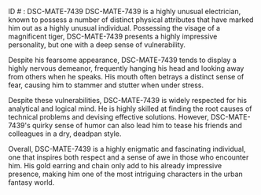 ID # : DSC-MATE-7439
DSC-MATE-7439 is a highly unusual electrician, known to possess a number of distinct physical attributes that have marked him out as a highly unusual individual. Possessing the visage of a magnificent tiger, DSC-MATE-7439 presents a highly impressive personality, but one with a deep sense of vulnerability.

Despite his fearsome appearance, DSC-MATE-7439 tends to display a highly nervous demeanor, frequently hanging his head and looking away from others when he speaks. His mouth often betrays a distinct sense of fear, causing him to stammer and stutter when under stress.

Despite these vulnerabilities, DSC-MATE-7439 is widely respected for his analytical and logical mind. He is highly skilled at finding the root causes of technical problems and devising effective solutions. However, DSC-MATE-7439's quirky sense of humor can also lead him to tease his friends and colleagues in a dry, deadpan style.

Overall, DSC-MATE-7439 is a highly enigmatic and fascinating individual, one that inspires both respect and a sense of awe in those who encounter him. His gold earring and chain only add to his already impressive presence, making him one of the most intriguing characters in the urban fantasy world.